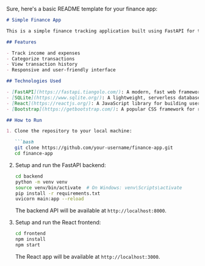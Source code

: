 Sure, here's a basic README template for your finance app:

```markdown
# Simple Finance App

This is a simple finance tracking application built using FastAPI for the backend, SQLite as the database, and React with Bootstrap for the frontend.

## Features

- Track income and expenses
- Categorize transactions
- View transaction history
- Responsive and user-friendly interface

## Technologies Used

- [FastAPI](https://fastapi.tiangolo.com/): A modern, fast web framework for building APIs with Python.
- [SQLite](https://www.sqlite.org/): A lightweight, serverless database engine.
- [React](https://reactjs.org/): A JavaScript library for building user interfaces.
- [Bootstrap](https://getbootstrap.com/): A popular CSS framework for responsive web design.

## How to Run

1. Clone the repository to your local machine:

   ```bash
   git clone https://github.com/your-username/finance-app.git
   cd finance-app
   ```

2. Setup and run the FastAPI backend:

   ```bash
   cd backend
   python -m venv venv
   source venv/bin/activate  # On Windows: venv\Scripts\activate
   pip install -r requirements.txt
   uvicorn main:app --reload
   ```

   The backend API will be available at `http://localhost:8000`.

3. Setup and run the React frontend:

   ```bash
   cd frontend
   npm install
   npm start
   ```

   The React app will be available at `http://localhost:3000`.


